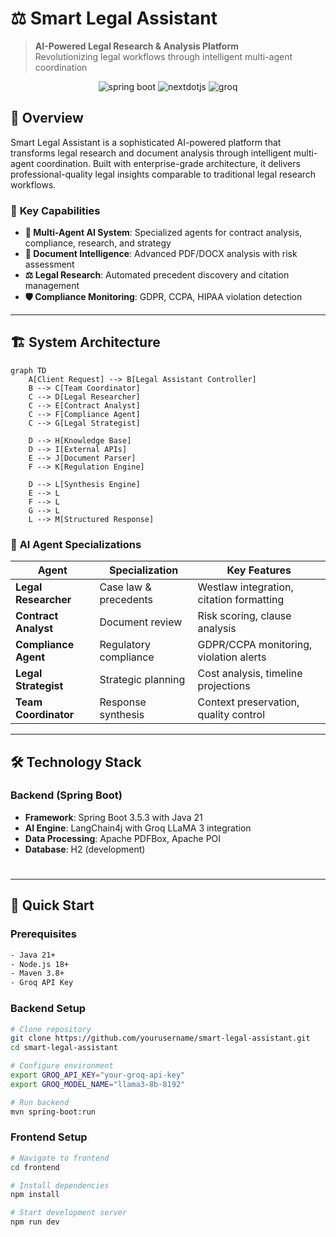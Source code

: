 # ⚖️ Smart Legal Assistant

> **AI-Powered Legal Research & Analysis Platform**  
> Revolutionizing legal workflows through intelligent multi-agent coordination


<div align="center">
     <div>
    <img src="https://img.shields.io/badge/-SpringBoot-black?style=for-the-badge&logoColor=white&logo=springboot&color=47A248" alt="spring boot" />
    <img src="https://img.shields.io/badge/-Next_JS-black?style=for-the-badge&logoColor=white&logo=nextdotjs&color=000000" alt="nextdotjs" />
    <img src="https://img.shields.io/badge/-LangChain4j-black?style=for-the-badge&logoColor=white&logo=langchain4j&color=412991" alt="groq" />
  </div>
</div>

## 🚀 **Overview**

Smart Legal Assistant is a sophisticated AI-powered platform that transforms legal research and document analysis through intelligent multi-agent coordination. Built with enterprise-grade architecture, it delivers professional-quality legal insights comparable to traditional legal research workflows.

### 🎯 **Key Capabilities**

- **🤖 Multi-Agent AI System**: Specialized agents for contract analysis, compliance, research, and strategy
- **📄 Document Intelligence**: Advanced PDF/DOCX analysis with risk assessment
- **⚖️ Legal Research**: Automated precedent discovery and citation management
- **🛡️ Compliance Monitoring**: GDPR, CCPA, HIPAA violation detection

---

## 🏗️ **System Architecture**

```mermaid
graph TD
    A[Client Request] --> B[Legal Assistant Controller]
    B --> C[Team Coordinator]
    C --> D[Legal Researcher]
    C --> E[Contract Analyst]
    C --> F[Compliance Agent]
    C --> G[Legal Strategist]
    
    D --> H[Knowledge Base]
    D --> I[External APIs]
    E --> J[Document Parser]
    F --> K[Regulation Engine]
    
    D --> L[Synthesis Engine]
    E --> L
    F --> L
    G --> L
    L --> M[Structured Response]
```

### 🧠 **AI Agent Specializations**

| Agent | Specialization | Key Features |
|-------|---------------|--------------|
| **Legal Researcher** | Case law & precedents | Westlaw integration, citation formatting |
| **Contract Analyst** | Document review | Risk scoring, clause analysis |
| **Compliance Agent** | Regulatory compliance | GDPR/CCPA monitoring, violation alerts |
| **Legal Strategist** | Strategic planning | Cost analysis, timeline projections |
| **Team Coordinator** | Response synthesis | Context preservation, quality control |

---

## 🛠️ **Technology Stack**

### **Backend (Spring Boot)**
- **Framework**: Spring Boot 3.5.3 with Java 21
- **AI Engine**: LangChain4j with Groq LLaMA 3 integration
- **Data Processing**: Apache PDFBox, Apache POI
- **Database**: H2 (development)


#
---

## 🚀 **Quick Start**

### **Prerequisites**
```bash
- Java 21+
- Node.js 18+
- Maven 3.8+
- Groq API Key
```

### **Backend Setup**
```bash
# Clone repository
git clone https://github.com/yourusername/smart-legal-assistant.git
cd smart-legal-assistant

# Configure environment
export GROQ_API_KEY="your-groq-api-key"
export GROQ_MODEL_NAME="llama3-8b-8192"

# Run backend
mvn spring-boot:run
```

### **Frontend Setup**
```bash
# Navigate to frontend
cd frontend

# Install dependencies
npm install

# Start development server
npm run dev
```


